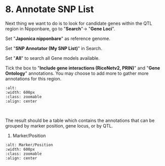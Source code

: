 # 8. Annotate SNP List

Next thing we want to do is to look for candidate genes within the QTL region in Nipponbare, go to "**Search**"-\> "**Gene Loci**".

Set "**Japonica nipponbare**" as reference genome.

Set "**SNP Annotator (My SNP List)**" in Search.

Set "**All**" to search all Gene models available.

Tick the box to "**Include gene interactions (RiceNetv2, PRIN)**" and "**Gene Ontology**" annotations. You may choose to add more to gather more annotations for this region.

```{image} /_static/image15.png
:alt:
:width: 600px
:class: zoomable
:align: center
```
<br>


The result should be a table which contains the annotations that can be grouped by marker position, gene locus, or by QTL.

1.  Marker/Position

```{image} /_static/8_annotation.png
:alt: Marker/Position
:width: 600px
:class: zoomable
:align: center
```
